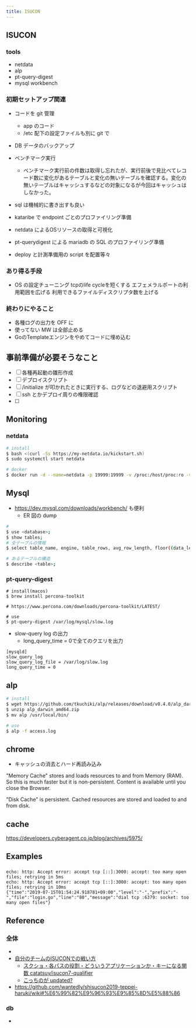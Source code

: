 ```yaml
---
title: ISUCON
---
```


## ISUCON

### tools
* netdata
* alp
* pt-query-digest
* mysql workbench

### 初期セットアップ関連
* コードを git 管理
    * app のコード
    * /etc 配下の設定ファイルも別に git で
* DB データのバックアップ

* ベンチマーク実行
    * ベンチマーク実行前の件数は取得し忘れたが、実行前後で見比べてレコード数に変化があるテーブルと変化の無いテーブルを確認する。変化の無いテーブルはキャッシュするなどの対象になるが今回はキャッシュはしなかった。

* sql は機械的に書き出すも良い
    
* kataribe で endpoint ごとのプロファイリング準備
* netdata によるOSリソースの取得と可視化
* pt-querydigest による mariadb の SQL のプロファイリング準備
* deploy と計測準備用の script を配置等々

### あり得る手段
* OS の設定チューニング
    tcpのlife cycleを短くする
    エフェメラルポートの利用範囲を広げる
    利用できるファイルディスクリプタ数を上げる

### 終わりにやること
* 各種ログの出力を OFF に
* 使ってない MW は全部止める
* GoのTemplateエンジンをやめてコードに埋め込む 

## 事前準備が必要そうなこと
* [ ] 各種再起動の雛形作成
* [ ] デプロイスクリプト
* [ ] /initialize が叩かれたときに実行する、ログなどの退避用スクリプト
* [ ] ssh とかデプロイ周りの権限確認
* [ ] 

## Monitoring

### netdata
``` bash
# install
$ bash <(curl -Ss https://my-netdata.io/kickstart.sh)
$ sudo systemctl start netdata

# docker
$ docker run -d --name=netdata -p 19999:19999 -v /proc:/host/proc:ro -v /sys:/host/sys:ro -v /var/run/docker.sock:/var/run/docker.sock:ro --cap-add SYS_PTRACE --security-opt apparmor=unconfined netdata/netdata
```


## Mysql
* https://dev.mysql.com/downloads/workbench/ も便利
    * ER 図の dump

``` bash
# 
$ use <database>;
$ show tables;
# 全テーブルの情報
$ select table_name, engine, table_rows, avg_row_length, floor((data_length+index_length)/1024/1024) as allMB, floor((data_length)/1024/1024) as dMB, floor((index_length)/1024/1024) as iMB from information_schema.tables where table_schema=database() order by (data_length+index_length) desc;

# あるテーブルの構造
$ describe <table>;
``` 

### pt-query-digest
```
# install(macos)
$ brew install percona-toolkit
 
# https://www.percona.com/downloads/percona-toolkit/LATEST/

# use
$ pt-query-digest /var/log/mysql/slow.log
```

* slow-query log の出力
    * long_query_time = 0で全てのクエリを出力
``` 
[mysqld]
slow_query_log
slow_query_log_file = /var/log/slow.log
long_query_time = 0
```

## alp
``` bash
# install
$ wget https://github.com/tkuchiki/alp/releases/download/v0.4.0/alp_darwin_amd64.zip
$ unzip alp_darwin_amd64.zip
$ mv alp /usr/local/bin/

# use
$ alp -f access.log
```

## chrome
* キャッシュの消去とハード再読み込み

"Memory Cache" stores and loads resources to and from Memory (RAM). So this is much faster but it is non-persistent. Content is available until you close the Browser.

"Disk Cache" is persistent. Cached resources are stored and loaded to and from disk.

## cache
https://developers.cyberagent.co.jp/blog/archives/5975/


## Examples
###
```  
echo: http: Accept error: accept tcp [::]:3000: accept: too many open files; retrying in 5ms
echo: http: Accept error: accept tcp [::]:3000: accept: too many open files; retrying in 10ms
{"time":"2019-07-15T01:54:24.918781+09:00","level":"-","prefix":"-","file":"login.go","line":"80","message":"dial tcp :6379: socket: too many open files"}
```

## Reference
### 全体
* [](https://blog.yuuk.io/entry/web-operations-isucon)
* [自分のチームのISUCONでの戦い方](https://medium.com/@catatsuy/%E8%87%AA%E5%88%86%E3%81%AE%E3%83%81%E3%83%BC%E3%83%A0%E3%81%AEisucon%E3%81%A7%E3%81%AE%E6%88%A6%E3%81%84%E6%96%B9-c8fe121316aa)
    * [スクショ・各パスの役割・どういうアプリケーションか・キーになる関数 catatsuy/isucon7-qualifier](https://github.com/catatsuy/isucon7-qualifier/issues/1)
    * [こっちのが updated?](https://gist.github.com/catatsuy/e627aaf118fbe001f2e7c665fda48146)
* https://github.com/wantedly/shisucon2019-teppei-haruki/wiki#%E6%99%82%E9%96%93%E9%85%8D%E5%88%86
    
### db
* [](http://dsas.blog.klab.org/archives/2018-02/configure-sql-db.html)